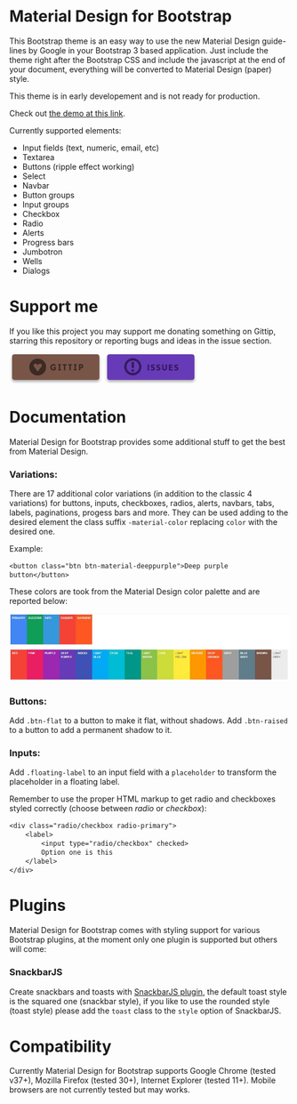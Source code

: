 Material Design for Bootstrap
=========================

This Bootstrap theme is an easy way to use the new Material Design guide-lines by Google in your Bootstrap 3 based application.
Just include the theme right after the Bootstrap CSS and include the javascript at the end of your document, everything will be converted to Material Design (paper) style.

This theme is in early developement and is not ready for production.

Check out [the demo at this link](http://fezvrasta.github.io/bootstrap-material-design/).


Currently supported elements:

- Input fields (text, numeric, email, etc)
- Textarea
- Buttons (ripple effect working)
- Select
- Navbar
- Button groups
- Input groups
- Checkbox
- Radio
- Alerts
- Progress bars
- Jumbotron
- Wells
- Dialogs

# Support me

If you like this project you may support me donating something on Gittip, starring this repository or reporting bugs and ideas in the issue section.

[![gittip](screenshots/gittip-button.jpg)](https://www.gittip.com/FezVrasta/)
[![issues](screenshots/issues-button.jpg)](https://github.com/FezVrasta/bootstrap-material-design/issues)

# Documentation

Material Design for Bootstrap provides some additional stuff to get the best from Material Design.

### Variations:

There are 17 additional color variations (in addition to the classic 4 variations) for buttons, inputs, checkboxes, radios, alerts, navbars, tabs, labels, paginations, progess bars and more.
They can be used adding to the desired element the class suffix `-material-color` replacing `color` with the desired one.

Example:

    <button class="btn btn-material-deeppurple">Deep purple button</button>

These colors are took from the Material Design color palette and are reported below:

![palette](screenshots/palette.jpg)

### Buttons:

Add `.btn-flat` to a button to make it flat, without shadows.
Add `.btn-raised` to a button to add a permanent shadow to it.

### Inputs:

Add `.floating-label` to an input field with a `placeholder` to transform the placeholder in a floating label.

Remember to use the proper HTML markup to get radio and checkboxes styled correctly (choose between *radio* or *checkbox*):

    <div class="radio/checkbox radio-primary">
        <label>
            <input type="radio/checkbox" checked>
            Option one is this
        </label>
    </div>

# Plugins

Material Design for Bootstrap comes with styling support for various Bootstrap plugins, at the moment only one plugin is supported but others will come:

### SnackbarJS

Create snackbars and toasts with [SnackbarJS plugin](https://github.com/FezVrasta/snackbarjs), the default toast style is the squared one (snackbar style), if you like to use the rounded style (toast style) please add the `toast` class to the `style` option of SnackbarJS.


# Compatibility

Currently Material Design for Bootstrap supports Google Chrome (tested v37+), Mozilla Firefox (tested 30+), Internet Explorer (tested 11+). Mobile browsers are not currently tested but may works.

